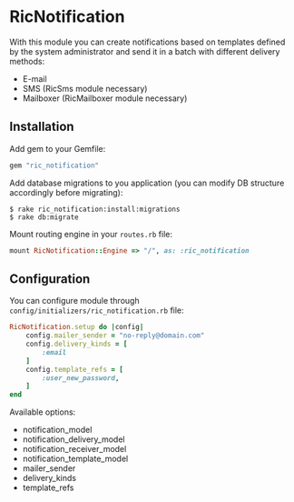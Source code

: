 # RicNotification

With this module you can create notifications based on templates defined by the system administrator and send it in a batch with different delivery methods:

- E-mail
- SMS (RicSms module necessary)
- Mailboxer (RicMailboxer module necessary)

## Installation

Add gem to your Gemfile:

```ruby
gem "ric_notification"
```

Add database migrations to you application (you can modify DB structure accordingly before migrating):

    $ rake ric_notification:install:migrations
    $ rake db:migrate

Mount routing engine in your `routes.rb` file:

```ruby
mount RicNotification::Engine => "/", as: :ric_notification
```

## Configuration

You can configure module through `config/initializers/ric_notification.rb` file:

```ruby
RicNotification.setup do |config|
    config.mailer_sender = "no-reply@domain.com"
    config.delivery_kinds = [
        :email
    ]
    config.template_refs = [
        :user_new_password,
    ]
end
```

Available options:

- notification_model
- notification_delivery_model
- notification_receiver_model
- notification_template_model
- mailer_sender
- delivery_kinds
- template_refs
